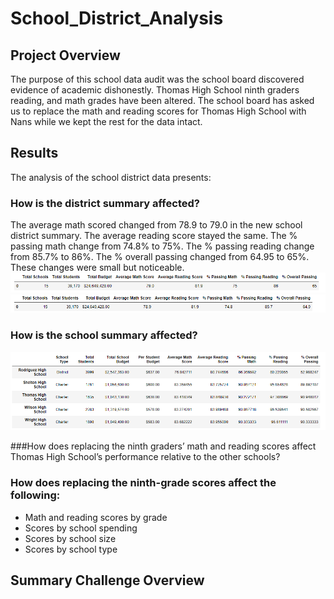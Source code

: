 # School_District_Analysis

## Project Overview
The purpose of this school data audit was the school board discovered evidence of academic dishonestly. Thomas High School ninth graders reading, and math grades have been altered.  The school board has asked us to replace the math and reading scores for Thomas High School with Nans while we kept the rest for the data intact. 
	
## Results
The analysis of the school district data presents:
### How is the district summary affected? 
The average math scored changed from 78.9 to 79.0 in the new school district summary. The average reading score stayed the same. The % passing math change from 74.8% to 75%. The % passing reading change from 85.7% to 86%. The % overall passing changed from 64.95 to 65%. These changes were small but noticeable. 
![Old_dist_sum](https://github.com/NickFoley47/School_District_Analysis/blob/main/Resources/Old_dist_sum.PNG)
![New_dist_sum](https://github.com/NickFoley47/School_District_Analysis/blob/main/Resources/New_dist_sum.PNG)

### How is the school summary affected?
![per_school_sum_older_old_data](https://github.com/NickFoley47/School_District_Analysis/blob/main/Resources/per_school_sum_older_old_data.PNG)






###How does replacing the ninth graders’ math and reading scores affect Thomas High School’s performance relative to the other schools?

### How does replacing the ninth-grade scores affect the following:
- Math and reading scores by grade
- Scores by school spending
- Scores by school size
- Scores by school type


 ## Summary Challenge Overview
